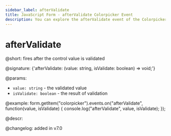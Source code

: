```yaml
---
sidebar_label: afterValidate
title: JavaScript Form - afterValidate Colorpicker Event 
description: You can explore the afterValidate event of the Colorpicker control of Form in the documentation of the DHTMLX JavaScript UI library. Browse developer guides and API reference, try out code examples and live demos, and download a free 30-day evaluation version of DHTMLX Suite 7.
---
```


# afterValidate

@short: fires after the control value is validated

@signature: {'afterValidate: (value: string, isValidate: boolean) => void;'} 

@params:
- `value: string` - the validated value
- `isValidate: boolean` - the result of validation

@example:
form.getItem("colorpicker").events.on("afterValidate", function(value, isValidate) {
    console.log("afterValidate", value, isValidate);
});

@descr:

@changelog: added in v7.0

[comment]: # (@relatedapi: form/api/colorpicker/colorpicker_validate_method.md)
